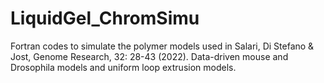 # LiquidGel_ChromSimu
Fortran codes to simulate the polymer models used in Salari, Di Stefano & Jost, Genome Research, 32: 28-43 (2022). Data-driven mouse and Drosophila models and uniform loop extrusion models.
